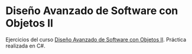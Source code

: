 # Diseño Avanzado de Software con Objetos II

Ejercicios del curso [Diseño Avanzado de Software con Objetos II](https://academia.10pines.com/course_contents/2-diseno-avanzado-de-software-con-objetos-ii). Práctica realizada en C#.
